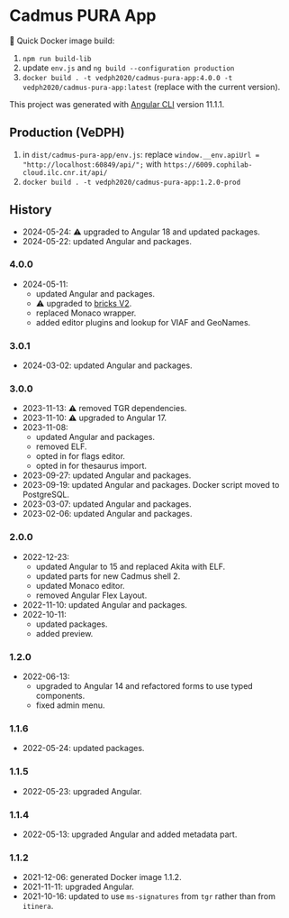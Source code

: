 # Cadmus PURA App

🐋 Quick Docker image build:

1. `npm run build-lib`
2. update `env.js` and `ng build --configuration production`
3. `docker build . -t vedph2020/cadmus-pura-app:4.0.0 -t vedph2020/cadmus-pura-app:latest` (replace with the current version).

This project was generated with [Angular CLI](https://github.com/angular/angular-cli) version 11.1.1.

## Production (VeDPH)

1. in `dist/cadmus-pura-app/env.js`: replace `window.__env.apiUrl = "http://localhost:60849/api/";` with `https://6009.cophilab-cloud.ilc.cnr.it/api/`
2. `docker build . -t vedph2020/cadmus-pura-app:1.2.0-prod`

## History

- 2024-05-24: ⚠️ upgraded to Angular 18 and updated packages.
- 2024-05-22: updated Angular and packages.

### 4.0.0

- 2024-05-11:
  - updated Angular and packages.
  - ⚠️ upgraded to [bricks V2](https://github.com/vedph/cadmus-bricks-shell-v2).
  - replaced Monaco wrapper.
  - added editor plugins and lookup for VIAF and GeoNames.

### 3.0.1

- 2024-03-02: updated Angular and packages.

### 3.0.0

- 2023-11-13: ⚠️ removed TGR dependencies.
- 2023-11-10: ⚠️ upgraded to Angular 17.
- 2023-11-08:
  - updated Angular and packages.
  - removed ELF.
  - opted in for flags editor.
  - opted in for thesaurus import.
- 2023-09-27: updated Angular and packages.
- 2023-09-19: updated Angular and packages. Docker script moved to PostgreSQL.
- 2023-03-07: updated Angular and packages.
- 2023-02-06: updated Angular and packages.

### 2.0.0

- 2022-12-23:
  - updated Angular to 15 and replaced Akita with ELF.
  - updated parts for new Cadmus shell 2.
  - updated Monaco editor.
  - removed Angular Flex Layout.
- 2022-11-10: updated Angular and packages.
- 2022-10-11:
  - updated packages.
  - added preview.

### 1.2.0

- 2022-06-13:
  - upgraded to Angular 14 and refactored forms to use typed components.
  - fixed admin menu.

### 1.1.6

- 2022-05-24: updated packages.

### 1.1.5

- 2022-05-23: upgraded Angular.

### 1.1.4

- 2022-05-13: upgraded Angular and added metadata part.

### 1.1.2

- 2021-12-06: generated Docker image 1.1.2.
- 2021-11-11: upgraded Angular.
- 2021-10-16: updated to use `ms-signatures` from `tgr` rather than from `itinera`.
